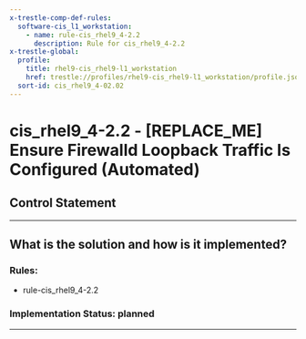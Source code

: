 ```yaml
---
x-trestle-comp-def-rules:
  software-cis_l1_workstation:
    - name: rule-cis_rhel9_4-2.2
      description: Rule for cis_rhel9_4-2.2
x-trestle-global:
  profile:
    title: rhel9-cis_rhel9-l1_workstation
    href: trestle://profiles/rhel9-cis_rhel9-l1_workstation/profile.json
  sort-id: cis_rhel9_4-02.02
---
```


# cis_rhel9_4-2.2 - \[REPLACE_ME\] Ensure Firewalld Loopback Traffic Is Configured (Automated)

## Control Statement

______________________________________________________________________

## What is the solution and how is it implemented?

<!-- For implementation status enter one of: implemented, partial, planned, alternative, not-applicable -->

<!-- Note that the list of rules under ### Rules: is read-only and changes will not be captured after assembly to JSON -->

<!-- Add control implementation description here for control: cis_rhel9_4-2.2 -->

### Rules:

  - rule-cis_rhel9_4-2.2

### Implementation Status: planned

______________________________________________________________________
